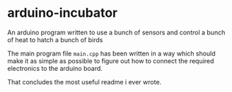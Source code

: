 # arduino-incubator
An arduino program written to use a bunch of sensors and control a bunch of heat to hatch a bunch of birds

The main program file `main.cpp` has been written in a way which should make it as simple as possible to figure out how to connect the required electronics to the arduino board.

That concludes the most useful readme i ever wrote.
